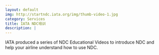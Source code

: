 ```yaml
---
layout: default
img: http://startndc.iata.org/img/thumb-video-1.jpg
category: Services
title: IATA NDC培训
description: |
---
```

IATA produced a series of NDC Educational Videos to introduce NDC and help your airline understand how to use NDC.